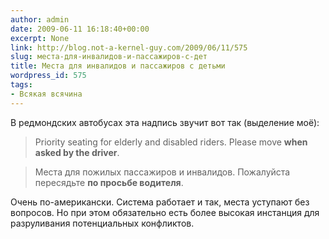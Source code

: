 ```yaml
---
author: admin
date: 2009-06-11 16:18:40+00:00
excerpt: None
link: http://blog.not-a-kernel-guy.com/2009/06/11/575
slug: места-для-инвалидов-и-пассажиров-с-дет
title: Места для инвалидов и пассажиров с детьми
wordpress_id: 575
tags:
- Всякая всячина
---
```


В редмондских автобусах эта надпись звучит вот так (выделение моё):

> Priority seating for elderly and disabled riders. Please move **when asked by the driver**.

> Места для пожилых пассажиров и инвалидов. Пожалуйста пересядьте **по просьбе водителя**.

Очень по-американски. Система работает и так, места уступают без вопросов. Но при этом обязательно есть более высокая инстанция для разруливания потенциальных конфликтов.
